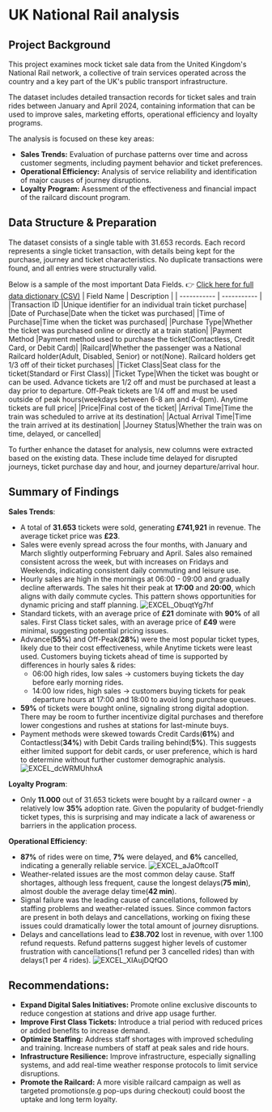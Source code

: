 # UK National Rail analysis
## Project Background
This project examines mock ticket sale data from the United Kingdom's National Rail network, a collective of train services operated across the country and a key part of the UK's public transport infrastructure.

The dataset includes detailed transaction records for ticket sales and train rides between January and April 2024, containing information that can be used to improve sales, marketing efforts, operational efficiency and loyalty programs.

The analysis is focused on these key areas:
  * **Sales Trends:** Evaluation of purchase patterns over time and across customer segments, including payment behavior and ticket preferences.
  * **Operational Efficiency:** Analysis of service reliability and identification of major causes of journey disruptions.
  * **Loyalty Program:** Asessment of the effectiveness and financial impact of the railcard discount program.

## Data Structure & Preparation
The dataset consists of a single table with 31.653 records. Each record represents a single ticket transaction, with details being kept for the purchase, journey and ticket characteristics. No duplicate transactions were found, and all entries were structurally valid. 

Below is a sample of the most important Data Fields. 👉 [Click here for full data dictionary (CSV)](railway_data_dictionary.csv)
| Field Name	| Description | 
| ----------- | ----------- | 
|Transaction ID |Unique identifier for an individual train ticket purchase|
|Date of Purchase|Date when the ticket was purchased|
|Time of Purchase|Time when the ticket was purchased|
|Purchase Type|Whether the ticket was purchased online or directly at a train station|
|Payment Method	|Payment method used to purchase the ticket(Contactless, Credit Card, or Debit Card)|
|Railcard|Whether the passenger was a National Railcard holder(Adult, Disabled, Senior) or not(None). Railcard holders get 1/3 off of their ticket purchases|
|Ticket Class|Seat class for the ticket(Standard or First Class)|
|Ticket Type|When the ticket was bought or can be used. Advance tickets are 1/2 off and must be purchased at least a day prior to departure. Off-Peak tickets are 1/4 off and must be used outside of peak hours(weekdays between 6-8 am and 4-6pm). Anytime tickets are full price|
|Price|Final cost of the ticket|
|Arrival Time|Time the train was scheduled to arrive at its destination|
|Actual Arrival Time|Time the train arrived at its destination|
|Journey Status|Whether the train was on time, delayed, or cancelled|


To further enhance the dataset for analysis, new columns were extracted based on the existing data. These include time delayed for disrupted journeys, ticket purchase day and hour, and journey departure/arrival hour.

## Summary of Findings
**Sales Trends**:
  * A total of **31.653** tickets were sold, generating **£741,921** in revenue. The average ticket price was **£23**.
  * Sales were evenly spread across the four months, with January and March slightly outperforming February and April. Sales also remained consistent across the week, but with increases on Fridays and Weekends, indicating consistent daily commuting and leisure use.
  * Hourly sales are high in the mornings at 06:00 - 09:00 and gradually decline afterwards. The sales hit their peak at **17:00** and **20:00**, which aligns with daily commute cycles. This pattern shows opportunities for dynamic pricing and staff planning.
  ![EXCEL_ObuqtYg7hf](https://github.com/user-attachments/assets/a4893bee-855b-45ed-b3f8-5f4d7969170a)
  * Standard tickets, with an average price of **£21** dominate with **90%** of all sales. First Class ticket sales, with an average price of **£49** were minimal, suggesting potential pricing issues.
  * Advance(**55%**) and Off-Peak(**28%**) were the most popular ticket types, likely due to their cost effectiveness, while Anytime tickets were least used. Customers buying tickets ahead of time is supported by differences in hourly sales & rides:
      - 06:00 high rides, low sales -> customers buying tickets the day before early morning rides.
      - 14:00 low rides, high sales -> customers buying tickets for peak departure hours at 17:00 and 18:00 to avoid long purchase queues.
  *  **59%** of tickets were bought online, signaling strong digital adoption. There may be room to further incentivize digital purchases and therefore lower congestions and rushes at stations for last-minute buys.
  * Payment methods were skewed towards Credit Cards(**61%**) and Contactless(**34%**) with Debit Cards trailing behind(**5%**). This suggests either limited support for debit cards, or user preference, which is hard to determine without further customer demographic analysis.
  ![EXCEL_dcWRMUhhxA](https://github.com/user-attachments/assets/dec3953d-4ba8-4531-8f9c-15799b292c58)

**Loyalty Program**:
  * Only **11.000** out of 31.653 tickets were bought by a railcard owner - a relatively low **35%** adoption rate. Given the popularity of budget-friendly ticket types, this is surprising and may indicate a lack of awareness or barriers in the application process.

**Operational Efficiency**:
  * **87%** of rides were on time, **7%** were delayed, and **6%** cancelled, indicating a generally reliable service.
  ![EXCEL_aJaOftcolT](https://github.com/user-attachments/assets/c9b4c531-302c-4cab-adc5-69337fc877ae)
  * Weather-related issues are the most common delay cause. Staff shortages, although less frequent, cause the longest delays(**75 min**), almost double the average delay time(**42 min**).
  * Signal failure was the leading cause of cancellations, followed by staffing problems and weather-related issues. Since common factors are present in both delays and cancellations, working on fixing these issues could dramatically lower the total amount of journey disruptions.
  * Delays and cancellations lead to **£38.702** lost in revenue, with over 1.100 refund requests. Refund patterns suggest higher levels of customer frustration with cancellations(1 refund per 3 cancelled rides) than with delays(1 per 4 rides).
  ![EXCEL_XIAujDQfQO](https://github.com/user-attachments/assets/debdec8a-eaf1-4e9f-8ecc-b9291376ef08)



## Recommendations:
  - **Expand Digital Sales Initiatives:** Promote online exclusive discounts to reduce congestion at stations and drive app usage further.
  - **Improve First Class Tickets:** Introduce a trial period with reduced prices or added benefits to increase demand.
  - **Optimize Staffing:** Address staff shortages with improved scheduling and training. Increase numbers of staff at peak sales and ride hours.
  - **Infrastructure Resilience:** Improve infrastructure, especially signalling systems, and add real-time weather response protocols to limit service disruptions.
  - **Promote the Railcard:** A more visible railcard campaign as well as targeted promotions(e.g pop-ups during checkout) could boost the uptake and long term loyalty.





